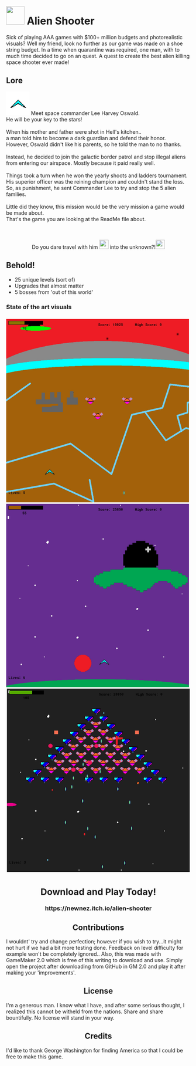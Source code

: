 <h1> <span><img src="https://media.giphy.com/media/ygwYWMzryjq2ka87QY/giphy.gif" height=50 width=50 /></span> Alien Shooter </h1>

Sick of playing AAA games with $100+ million budgets and photorealistic visuals?
Well my friend, look no further as our game was made on a shoe string budget.
In a time when quarantine was required, one man, with to much time decided to go on an quest.
A quest to create the best alien killing space shooter ever made!

<h2> Lore </h2>
<img src="./lhoShip.png" />
Meet space commander Lee Harvey Oswald.<br> 
He will be your key to the stars! <br><br>
When his mother and father were shot in Hell's kitchen..<br>
a man told him to become a dark guardian and defend their honor.<br>
However, Oswald didn't like his parents, so he told the man to no thanks.<br><br>
Instead, he decided to join the galactic border patrol and stop illegal aliens<br>
from entering our airspace. Mostly because it paid really well.<br><br>
Things took a turn when he won the yearly shoots and ladders tournament.<br>
His superior officer was the reining champion and couldn't stand the loss.<br>
So, as punishment, he sent Commander Lee to try and stop the 5 alien families.<br><br>
Little did they know, this mission would be the very mission a game would be made about.<br>
That's the game you are looking at the ReadMe file about.
<br><br><br>
<p align="center">Do you dare travel with him <span><img src="https://media.giphy.com/media/XneUfdFe2bdCzDqz6P/giphy.gif" height=25 width=25/></span> into the unknown?!<span><img src="https://media.giphy.com/media/XneUfdFe2bdCzDqz6P/giphy.gif" height=25 width=25/></span></p>

<h2> Behold! </h2>

  - 25 unique levels (sort of)
  - Upgrades that almost matter
  - 5 bosses from 'out of this world'
  

<h3> State of the art visuals <h3>

<img src="./WarOnMars.jpeg" height=500 width=500/>
<img src="./AlienShip.jpeg" height=500 width=500/>
<div align="center">
<img src="./AlienTriangle.jpeg" height=500 width=500 />
</div>

<div align="center">
  <h2> Download and Play Today! </h2>
  https://newnez.itch.io/alien-shooter 
</div>
  
<h2 align="center"> Contributions </h2>
I wouldnt' try and change perfection; however if you wish to try...it might not hurt if we had a bit more testing done.
Feedback on level difficulty for example won't be completely ignored..
Also, this was made with GameMaker 2.0 which is free of this writing to download and use.
Simply open the project after downloading from GitHub in GM 2.0 and play it after making your 'improvements'.
  
<h2 align="center">License</h3>
I'm a generous man. I know what I have, and after some serious thought, I realized this cannot be witheld from the nations.
Share and share bountifully. No license will stand in your way.

<h2 align="center">Credits</h3>
I'd like to thank George Washington for finding America so that I could be free to make this game.
